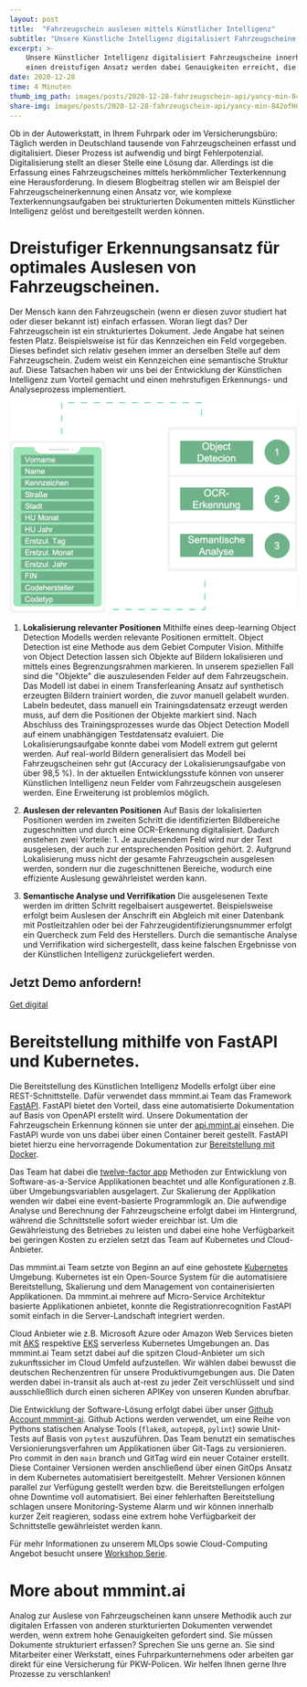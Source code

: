```yaml
---
layout: post
title:  "Fahrzeugschein auslesen mittels Künstlicher Intelligenz"
subtitle: "Unsere Künstliche Intelligenz digitalisiert Fahrzeugscheine und optimiert Ihre Prozesse."
excerpt: >-
    Unsere Künstlicher Intelligenz digitalisiert Fahrzeugscheine innerhalb weniger Sekunden. Durch
    einen dreistufigen Ansatz werden dabei Genauigkeiten erreicht, die die Ergebnisse einer herkömmlicher Texterkennung deutlich übersteigen.
date: 2020-12-28
time: 4 Minuten
thumb_img_path: images/posts/2020-12-28-fahrzeugschein-api/yancy-min-842ofHC6MaI-unsplash.jpg
share-img: images/posts/2020-12-28-fahrzeugschein-api/yancy-min-842ofHC6MaI-unsplash.jpg
---
```


Ob in der Autowerkstatt, in Ihrem Fuhrpark oder im Versicherungsbüro: Täglich werden in Deutschland tausende von Fahrzeugscheinen erfasst und digitalisiert. Dieser Prozess ist aufwendig und birgt Fehlerpotenzial. Digitalisierung stellt an dieser Stelle eine Lösung dar. Allerdings ist die Erfassung eines Fahrzeugscheines mittels herkömmlicher Texterkennung eine Herausforderung. In diesem Blogbeitrag stellen wir am Beispiel der Fahrzeugscheinerkennung einen Ansatz vor, wie komplexe Texterkennungsaufgaben bei strukturierten Dokumenten mittels Künstlicher Intelligenz gelöst und bereitgestellt werden können.

# Dreistufiger Erkennungsansatz für optimales Auslesen von Fahrzeugscheinen.

Der Mensch kann den Fahrzeugschein (wenn er diesen zuvor studiert hat oder dieser bekannt ist) einfach erfassen. Woran liegt das? Der Fahrzeugschein ist ein strukturiertes Dokument. Jede Angabe hat seinen festen Platz. Beispielsweise ist für das Kennzeichen ein Feld vorgegeben. Dieses befindet sich relativ gesehen immer an derselben Stelle auf dem Fahrzeugschein. Zudem weist ein Kennzeichen eine semantische Struktur auf. Diese Tatsachen haben wir uns bei der Entwicklung der Künstlichen Intelligenz zum Vorteil gemacht und einen mehrstufigen Erkennungs- und Analyseprozess implementiert.

![Fahrzeugschein OCR Fahrzeugschein Detection Fahrzeugschein auslesen](/images/posts/2020-12-28-fahrzeugschein-api/fahrzeugschein-api.png)

1. **Lokalisierung relevanter Positionen** Mithilfe eines deep-learning Object Detection Modells werden relevante Positionen ermittelt. Object Detection ist eine Methode aus dem Gebiet Computer Vision. Mithilfe von Object Detection lassen sich Objekte auf Bildern lokalisieren und mittels eines Begrenzungsrahmen markieren. In unserem speziellen Fall sind die "Objekte" die auszulesenden Felder auf dem Fahrzeugschein. Das Modell ist dabei in einem Transferleaning Ansatz auf synthetisch erzeugten Bildern trainiert worden, die zuvor manuell gelabelt wurden. Labeln bedeutet, dass manuell ein Trainingsdatensatz erzeugt werden muss, auf dem die Positionen der Objekte markiert sind. Nach Abschluss des Trainingsprozesses wurde das Object Detection Modell auf einem unabhängigen Testdatensatz evaluiert. Die Lokalisierungsaufgabe konnte dabei vom Modell extrem gut gelernt werden. Auf real-world Bildern generalisiert das Modell bei Fahrzeugscheinen sehr gut (Accuracy der Lokalisierungsaufgabe von über 98,5 %). In der aktuellen Entwicklungsstufe können von unserer Künstlichen Intelligenz neun Felder vom Fahrzeugschein ausgelesen werden. Eine Erweiterung ist problemlos möglich.

2. **Auslesen der relevanten Positionen** Auf Basis der lokalisierten Positionen werden im zweiten Schritt die identifizierten Bildbereiche zugeschnitten und durch eine OCR-Erkennung digitalisiert. Dadurch enstehen zwei Vorteile: 1. Je auzulesendem Feld wird nur der Text ausgelesen, der auch zur entsprechenden Position gehört. 2. Aufgrund Lokalisierung muss nicht der gesamte Fahrzeugschein ausgelesen werden, sondern nur die zugeschnittenen Bereiche, wodurch eine effiziente Auslesung gewährleistet werden kann. 

3. **Semantische Analyse und Verrifikation** Die ausgelesenen Texte werden im dritten Schritt regelbaisert ausgewertet. Beispielsweise erfolgt beim Auslesen der Anschrift ein Abgleich mit einer Datenbank mit Postleitzahlen oder bei der Fahrzeugidentifizierungsnummer erfolgt ein Quercheck zum Feld des Herstellers. Durch die semantische Analyse und Verrifikation wird sichergestellt, dass keine falschen Ergebnisse von der Künstlichen Intelligenz zurückgeliefert werden.

<section id="call-to-action" class="block cta-block bg-accent outer">
  <div class="inner-large">
    <div class="grid">
      <div class="cell block-content">
        <h2 class="block-title">Jetzt Demo anfordern!</h2>
      </div><!-- .block-content -->
      <div class="cell block-buttons">
        <a href="mailto:info@mmmint.ai" class="button white large">Get digital</a>
      </div><!-- .block-buttons -->
    </div><!-- .grid -->
  </div><!-- .inner -->
</section>

# Bereitstellung mithilfe von FastAPI und Kubernetes.

Die Bereitstellung des Künstlichen Intelligenz Modells erfolgt über eine REST-Schnittstelle. Dafür verwendet dass mmmint.ai Team das Framework [FastAPI](https://fastapi.tiangolo.com/). FastAPI bietet den Vorteil, dass eine automatisierte Dokumentation auf Basis von OpenAPI erstellt wird. Unsere Dokumentation der Fahrzeugschein Erkennung können sie unter der [api.mmint.ai](https://api.mmmint.ai/fahrzeugschein/v1/docs) einsehen. Die FastAPI wurde von uns dabei über einen Container bereit gestellt. FastAPI bietet hierzu eine hervorragende Dokumentation zur [Bereitstellung mit Docker](https://fastapi.tiangolo.com/deployment/docker/?h=+docker).

Das Team hat dabei die [twelve-factor app](https://12factor.net/) Methoden zur Entwicklung von Software-as-a-Service Applikationen beachtet und alle Konfigurationen z.B. über Umgebungsvariablen ausgelagert. Zur Skalierung der Applikation wenden wir dabei eine event-basierte Programmlogik an. Die aufwendige Analyse und Berechnung der Fahrzeugscheine erfolgt dabei im Hintergrund, während die Schnittstelle sofort wieder ereichbar ist. Um die Gewährleistung des Betriebes zu leisten und dabei eine hohe Verfügbarkeit bei geringen Kosten zu erzielen setzt das Team auf Kubernetes und Cloud-Anbieter.

Das mmmint.ai Team setzte von Beginn an auf eine gehostete [Kubernetes](https://kubernetes.io/) Umgebung. Kubernetes ist ein Open-Source System für die automatisiere Bereitstellung, Skalierung und dem Management von containerisierten Applikationen. Da mmmint.ai mehrere auf Micro-Service Architektur basierte Applikationen anbietet, konnte die Registrationrecognition FastAPI somit einfach in die Server-Landschaft integriert werden.

Cloud Anbieter wie z.B. Microsoft Azure oder Amazon Web Services bieten mit [AKS](https://azure.microsoft.com/en-us/services/kubernetes-service/) respektive [EKS](https://aws.amazon.com/eks/) serverless Kubernetes Umgebungen an. Das mmmint.ai Team setzt dabei auf die spitzen Cloud-Anbieter um sich zukunftssicher im Cloud Umfeld aufzustellen. Wir wählen dabei bewusst die deutschen Rechenzentren für unsere Produktivumgebungen aus. Die Daten werden dabei in-transit als auch at-rest zu jeder Zeit verschlüsselt und sind ausschließlich durch einen sicheren APIKey von unseren Kunden abrufbar.

Die Entwicklung der Software-Lösung erfolgt dabei über unser [Github Account mmmint-ai](https://github.com/mmmint-ai). Github Actions werden verwendet, um eine Reihe von Pythons statischen Analyse Tools (`flake8`, `autopep8`, `pylint`) sowie Unit-Tests auf Basis von `pytest` auszuführen. Das Team benutzt ein sematisches Versionierungsverfahren um Applikationen über Git-Tags zu versionieren. Pro commit in den `main` branch und GitTag wird ein neuer Cotainer erstellt. Diese Container Versionen werden anschließend über einen GitOps Ansatz in dem Kubernetes automatisiert bereitgestellt. Mehrer Versionen können parallel zur Verfügung gestellt werden bzw. die Bereitstellungen erfolgen ohne Downtime voll automatisiert. Bei einer fehlerhaften Bereitstellung schlagen unsere Monitoring-Systeme Alarm und wir können innerhalb kurzer Zeit reagieren, sodass eine extrem hohe Verfügbarkeit der Schnittstelle gewährleistet werden kann.

Für mehr Informationen zu unserem MLOps sowie Cloud-Computing Angebot besucht unsere [Workshop Serie](/workshops).
# More about mmmint.ai

Analog zur Auslese von Fahrzeugscheinen kann unsere Methodik auch zur digitalen Erfassen von anderen sturkturierten Dokumenten verwendet werden, wenn extrem hohe Genauigkeiten gefordert sind. Sie müssen Dokumente strukturiert erfassen? Sprechen Sie uns gerne an. Sie sind Mitarbeiter einer Werkstatt, eines Fuhrparkunternehmens oder arbeiten gar direkt für eine Versicherung für PKW-Policen. Wir helfen Ihnen gerne Ihre Prozesse zu verschlanken!

